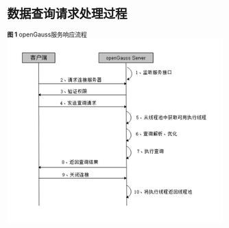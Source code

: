 # 数据查询请求处理过程<a name="ZH-CN_TOPIC_0289900976"></a>

**图 1**  openGauss服务响应流程<a name="zh-cn_topic_0283137738_zh-cn_topic_0237120246_zh-cn_topic_0059778641_f8739a7e890f246bb9fb77f8a9b1c4105"></a>  
![](figures/openGauss服务响应流程.jpg "openGauss服务响应流程")

